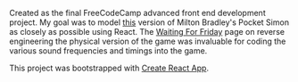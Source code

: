 Created as the final FreeCodeCamp advanced front end development project. My goal was to model [this](http://www.retro-computing.org/exhibit-photos/227/lg__MG_5980.jpg) version of Milton Bradley's Pocket Simon as closely as possible using React. The [Waiting For Friday](http://www.waitingforfriday.com/?p=586#Sound_frequencies_and_timing) page on reverse engineering the physical version of the game was invaluable for coding the various sound frequencies and timings into the game.

This project was bootstrapped with [Create React App](https://github.com/facebookincubator/create-react-app).
